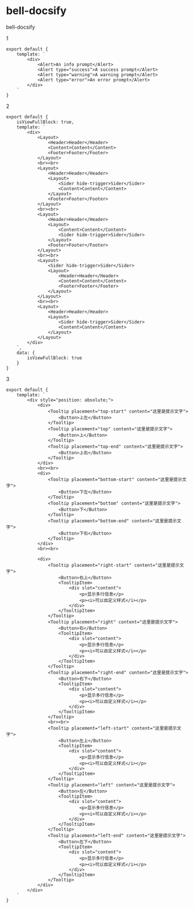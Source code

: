 # bell-docsify
bell-docsify

1

    export default {
        template: `
            <div>
                <Alert>An info prompt</Alert>
                <Alert type="success">A success prompt</Alert>
                <Alert type="warning">A warning prompt</Alert>
                <Alert type="error">An error prompt</Alert>
            </div>
        `
    }

2

    export default {
        isViewFullBlock: true,
        template: `
            <div>
                <Layout>
                    <Header>Header</Header>
                    <Content>Content</Content>
                    <Footer>Footer</Footer>
                </Layout>
                <br><br>
                <Layout>
                    <Header>Header</Header>
                    <Layout>
                        <Sider hide-trigger>Sider</Sider>
                        <Content>Content</Content>
                    </Layout>
                    <Footer>Footer</Footer>
                </Layout>
                <br><br>
                <Layout>
                    <Header>Header</Header>
                    <Layout>
                        <Content>Content</Content>
                        <Sider hide-trigger>Sider</Sider>
                    </Layout>
                    <Footer>Footer</Footer>
                </Layout>
                <br><br>
                <Layout>
                    <Sider hide-trigger>Sider</Sider>
                    <Layout>
                        <Header>Header</Header>
                        <Content>Content</Content>
                        <Footer>Footer</Footer>
                    </Layout>
                </Layout>
                <br><br>
                <Layout>
                    <Header>Header</Header>
                    <Layout>
                        <Sider hide-trigger>Sider</Sider>
                        <Content>Content</Content>
                    </Layout>
                </Layout>
            </div>
        `,
        data: {
            isViewFullBlock: true
        }
    }

3

    export default {
        template: `
            <div style="position: absolute;">
                <div>
                    <Tooltip placement="top-start" content="这里是提示文字">
                        <Button>上左</Button>
                    </Tooltip>
                    <Tooltip placement="top" content="这里是提示文字">
                        <Button>上</Button>
                    </Tooltip>
                    <Tooltip placement="top-end" content="这里是提示文字">
                        <Button>上右</Button>
                    </Tooltip>
                </div>
                <br><br>
                <div>
                    <Tooltip placement="bottom-start" content="这里是提示文字">
                        <Button>下左</Button>
                    </Tooltip>
                    <Tooltip placement="bottom" content="这里是提示文字">
                        <Button>下</Button>
                    </Tooltip>
                    <Tooltip placement="bottom-end" content="这里是提示文字">
                        <Button>下右</Button>
                    </Tooltip>
                </div>
                <br><br>

                <div>
                    <Tooltip placement="right-start" content="这里是提示文字">
                        <Button>右上</Button>
                        <TooltipItem>
                            <div slot="content">
                                <p>显示多行信息</p>
                                <p><i>可以自定义样式</i></p>
                            </div>
                        </TooltipItem>
                    </Tooltip>
                    <Tooltip placement="right" content="这里是提示文字">
                        <Button>右</Button>
                        <TooltipItem>
                            <div slot="content">
                                <p>显示多行信息</p>
                                <p><i>可以自定义样式</i></p>
                            </div>
                        </TooltipItem>
                    </Tooltip>
                    <Tooltip placement="right-end" content="这里是提示文字">
                        <Button>右下</Button>
                        <TooltipItem>
                            <div slot="content">
                                <p>显示多行信息</p>
                                <p><i>可以自定义样式</i></p>
                            </div>
                        </TooltipItem>
                    </Tooltip>
                    <br><br>
                    <Tooltip placement="left-start" content="这里是提示文字">
                        <Button>左上</Button>
                        <TooltipItem>
                            <div slot="content">
                                <p>显示多行信息</p>
                                <p><i>可以自定义样式</i></p>
                            </div>
                        </TooltipItem>
                    </Tooltip>
                    <Tooltip placement="left" content="这里是提示文字">
                        <Button>左</Button>
                        <TooltipItem>
                            <div slot="content">
                                <p>显示多行信息</p>
                                <p><i>可以自定义样式</i></p>
                            </div>
                        </TooltipItem>
                    </Tooltip>
                    <Tooltip placement="left-end" content="这里是提示文字">
                        <Button>左下</Button>
                        <TooltipItem>
                            <div slot="content">
                                <p>显示多行信息</p>
                                <p><i>可以自定义样式</i></p>
                            </div>
                        </TooltipItem>
                    </Tooltip>
                </div>
            </div>
        `
    }